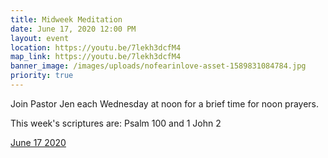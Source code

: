 ```yaml
---
title: Midweek Meditation
date: June 17, 2020 12:00 PM
layout: event
location: https://youtu.be/7lekh3dcfM4
map_link: https://youtu.be/7lekh3dcfM4
banner_image: /images/uploads/nofearinlove-asset-1589831084784.jpg
priority: true
---
```

Join Pastor Jen each Wednesday at noon for a brief time for noon prayers.

This week's scriptures are: Psalm 100 and 1 John 2

[June 17 2020](https://youtu.be/7lekh3dcfM4)
